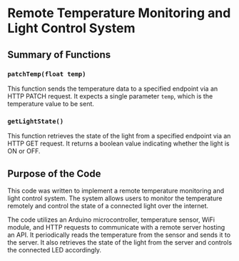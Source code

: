 # Remote Temperature Monitoring and Light Control System

## Summary of Functions

### `patchTemp(float temp)`
This function sends the temperature data to a specified endpoint via an HTTP PATCH request. It expects a single parameter `temp`, which is the temperature value to be sent.

### `getLightState()`
This function retrieves the state of the light from a specified endpoint via an HTTP GET request. It returns a boolean value indicating whether the light is ON or OFF.

## Purpose of the Code
This code was written to implement a remote temperature monitoring and light control system. The system allows users to monitor the temperature remotely and control the state of a connected light over the internet.

The code utilizes an Arduino microcontroller, temperature sensor, WiFi module, and HTTP requests to communicate with a remote server hosting an API. It periodically reads the temperature from the sensor and sends it to the server. It also retrieves the state of the light from the server and controls the connected LED accordingly.


